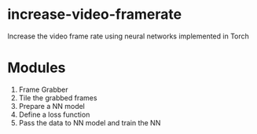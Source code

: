 # increase-video-framerate
Increase the video frame rate using neural networks implemented in Torch
# Modules 
1. Frame Grabber
2. Tile the grabbed frames
3. Prepare a NN model
4. Define a loss function
5. Pass the data to NN model and train the NN